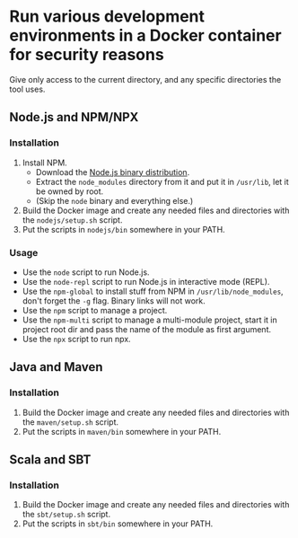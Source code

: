 # Run various development environments in a Docker container for security reasons

Give only access to the current directory, and any specific directories the tool uses.


## Node.js and NPM/NPX

### Installation

1. Install NPM.
    - Download the [Node.js binary distribution](https://nodejs.org/dist/v16.14.0/node-v16.14.0-linux-x64.tar.xz).
    - Extract the `node_modules` directory from it and put it in `/usr/lib`, let it be owned by root.
    - (Skip the `node` binary and everything else.)
2. Build the Docker image and create any needed files and directories with the `nodejs/setup.sh` script.
3. Put the scripts in `nodejs/bin` somewhere in your PATH.

### Usage

- Use the `node` script to run Node.js.
- Use the `node-repl` script to run Node.js in interactive mode (REPL).
- Use the `npm-global` to install stuff from NPM in `/usr/lib/node_modules`, don't forget the `-g` flag. Binary links
  will not work.
- Use the `npm` script to manage a project.
- Use the `npm-multi` script to manage a multi-module project, start it in project root dir and pass the name of the
  module as first argument.
- Use the `npx` script to run npx.


## Java and Maven

### Installation

1. Build the Docker image and create any needed files and directories with the `maven/setup.sh` script.
2. Put the scripts in `maven/bin` somewhere in your PATH.


## Scala and SBT

### Installation

1. Build the Docker image and create any needed files and directories with the `sbt/setup.sh` script.
2. Put the scripts in `sbt/bin` somewhere in your PATH.
